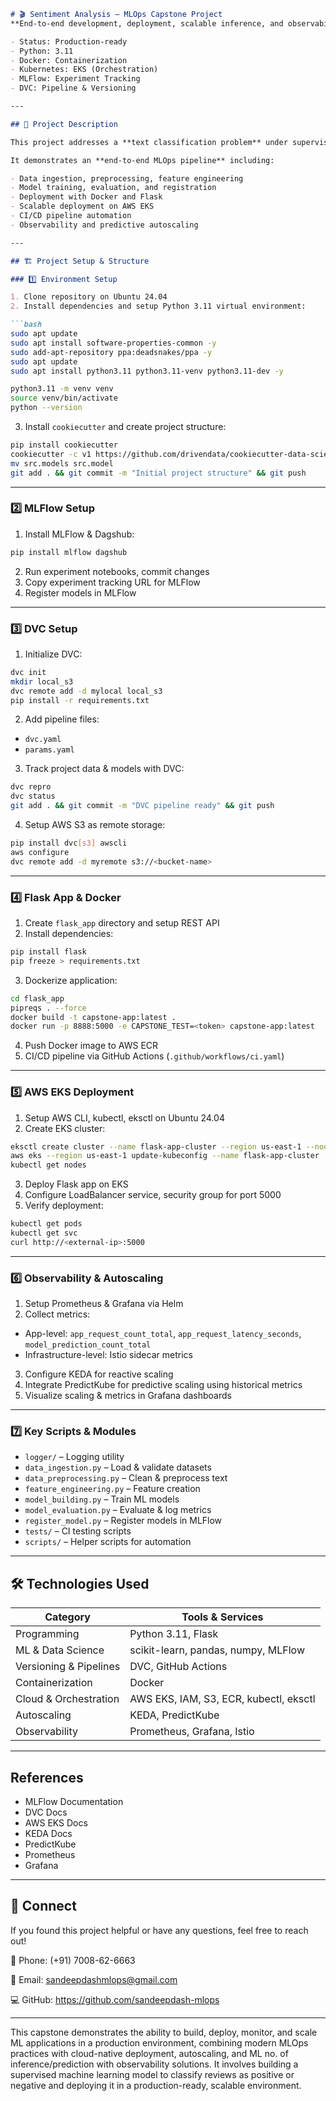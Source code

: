 ````markdown
# 🎬 Sentiment Analysis – MLOps Capstone Project
**End-to-end development, deployment, scalable inference, and observability of model performance**

- Status: Production-ready
- Python: 3.11
- Docker: Containerization
- Kubernetes: EKS (Orchestration)
- MLFlow: Experiment Tracking
- DVC: Pipeline & Versioning

---

## 🚀 Project Description

This project addresses a **text classification problem** under supervised machine learning. The goal is to predict the **sentiment of movie reviews**, classifying them as **positive** or **negative**.

It demonstrates an **end-to-end MLOps pipeline** including:

- Data ingestion, preprocessing, feature engineering
- Model training, evaluation, and registration
- Deployment with Docker and Flask
- Scalable deployment on AWS EKS
- CI/CD pipeline automation
- Observability and predictive autoscaling

---

## 🏗 Project Setup & Structure

### 1️⃣ Environment Setup

1. Clone repository on Ubuntu 24.04
2. Install dependencies and setup Python 3.11 virtual environment:

```bash
sudo apt update
sudo apt install software-properties-common -y
sudo add-apt-repository ppa:deadsnakes/ppa -y
sudo apt update
sudo apt install python3.11 python3.11-venv python3.11-dev -y

python3.11 -m venv venv
source venv/bin/activate
python --version
````

3. Install `cookiecutter` and create project structure:

```bash
pip install cookiecutter
cookiecutter -c v1 https://github.com/drivendata/cookiecutter-data-science
mv src.models src.model
git add . && git commit -m "Initial project structure" && git push
```

---

### 2️⃣ MLFlow Setup

1. Install MLFlow & Dagshub:

```bash
pip install mlflow dagshub
```

2. Run experiment notebooks, commit changes
3. Copy experiment tracking URL for MLFlow
4. Register models in MLFlow

---

### 3️⃣ DVC Setup

1. Initialize DVC:

```bash
dvc init
mkdir local_s3
dvc remote add -d mylocal local_s3
pip install -r requirements.txt
```

2. Add pipeline files:

* `dvc.yaml`
* `params.yaml`

3. Track project data & models with DVC:

```bash
dvc repro
dvc status
git add . && git commit -m "DVC pipeline ready" && git push
```

4. Setup AWS S3 as remote storage:

```bash
pip install dvc[s3] awscli
aws configure
dvc remote add -d myremote s3://<bucket-name>
```

---

### 4️⃣ Flask App & Docker

1. Create `flask_app` directory and setup REST API
2. Install dependencies:

```bash
pip install flask
pip freeze > requirements.txt
```

3. Dockerize application:

```bash
cd flask_app
pipreqs . --force
docker build -t capstone-app:latest .
docker run -p 8888:5000 -e CAPSTONE_TEST=<token> capstone-app:latest
```

4. Push Docker image to AWS ECR
5. CI/CD pipeline via GitHub Actions (`.github/workflows/ci.yaml`)

---

### 5️⃣ AWS EKS Deployment

1. Setup AWS CLI, kubectl, eksctl on Ubuntu 24.04
2. Create EKS cluster:

```bash
eksctl create cluster --name flask-app-cluster --region us-east-1 --nodegroup-name flask-app-nodes --node-type t3.small --nodes 1 --nodes-min 2 --nodes-max 8 --managed
aws eks --region us-east-1 update-kubeconfig --name flask-app-cluster
kubectl get nodes
```

3. Deploy Flask app on EKS
4. Configure LoadBalancer service, security group for port 5000
5. Verify deployment:

```bash
kubectl get pods
kubectl get svc
curl http://<external-ip>:5000
```

---

### 6️⃣ Observability & Autoscaling

1. Setup Prometheus & Grafana via Helm
2. Collect metrics:

* App-level: `app_request_count_total`, `app_request_latency_seconds`, `model_prediction_count_total`
* Infrastructure-level: Istio sidecar metrics

3. Configure KEDA for reactive scaling
4. Integrate PredictKube for predictive scaling using historical metrics
5. Visualize scaling & metrics in Grafana dashboards

---

### 7️⃣ Key Scripts & Modules

* `logger/` – Logging utility
* `data_ingestion.py` – Load & validate datasets
* `data_preprocessing.py` – Clean & preprocess text
* `feature_engineering.py` – Feature creation
* `model_building.py` – Train ML models
* `model_evaluation.py` – Evaluate & log metrics
* `register_model.py` – Register models in MLFlow
* `tests/` – CI testing scripts
* `scripts/` – Helper scripts for automation

---

## 🛠 Technologies Used

| Category               | Tools & Services                       |
| ---------------------- | -------------------------------------- |
| Programming            | Python 3.11, Flask                     |
| ML & Data Science      | scikit-learn, pandas, numpy, MLFlow    |
| Versioning & Pipelines | DVC, GitHub Actions                    |
| Containerization       | Docker                                 |
| Cloud & Orchestration  | AWS EKS, IAM, S3, ECR, kubectl, eksctl |
| Autoscaling            | KEDA, PredictKube                      |
| Observability          | Prometheus, Grafana, Istio             |

---

## References

* MLFlow Documentation
* DVC Docs
* AWS EKS Docs
* KEDA Docs
* PredictKube
* Prometheus
* Grafana

---

## 💬 Connect
If you found this project helpful or have any questions, feel free to reach out!


📱 Phone: (+91) 7008-62-6663

📧 Email: sandeepdashmlops@gmail.com

💻 GitHub: https://github.com/sandeepdash-mlops

---

This capstone demonstrates the ability to build, deploy, monitor, and scale ML applications in a production environment, combining modern MLOps practices with cloud-native deployment, autoscaling, and ML no. of inference/prediction with observability solutions. It involves building a supervised machine learning model to classify reviews as positive or negative and deploying it in a production-ready, scalable environment.
